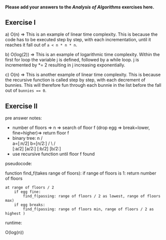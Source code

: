 #### Please add your answers to the ***Analysis of  Algorithms*** exercises here.

## Exercise I

a) O(n) => This is an example of linear time complexity. This is because the code has to be executed step by step, with each incrementation, until it reaches it fall out of `a < n * n * n`.


b) O(log(2)) => This is an example of logarithmic time complexity. Within the first for loop the variable j is defined, followed by a while loop. j is incremented by *= 2 resulting in j increasing exponentially.


c) O(n) => This is another example of linear time complexity. This is because the recursive function is called step by step, with each decrement of bunnies. This will therefore fun through each bunnie in the list before the fall out of `bunnies == 0`. 

## Exercise II

pre answer notes:
- number of floors => n => search of floor f (drop egg => break=lower, fine=higher)=> return floor f
- binary tree:               n
                            /  \
                    a=[:n/2]   b=[n/2:]
                     /  \         /   \
                [:a/2] [a/2:]  [:b/2] [b/2:]
- use recursive function until floor f found



pseudocode:

function find_f(takes range of floors):
    if range of floors is 1:
        return number of floors
    
    at range of floors / 2
        if egg fine:
            find_f(passing: range of floors / 2 as lowest, range of floors max)
        if egg breaks:
            find_f(passing: range of floors min, range of floors / 2 as highest )


runtime:

O(log(n))